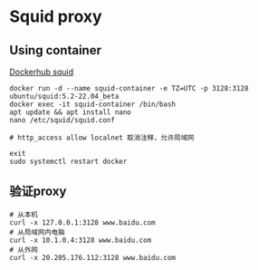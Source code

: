 # Squid proxy

## Using container
[Dockerhub squid](https://hub.docker.com/r/ubuntu/squid)

```
docker run -d --name squid-container -e TZ=UTC -p 3128:3128 ubuntu/squid:5.2-22.04_beta
docker exec -it squid-container /bin/bash
apt update && apt install nano
nano /etc/squid/squid.conf
```

```
# http_access allow localnet 取消注释，允许局域网
```
```
exit
sudo systemctl restart docker
```

## 验证proxy
```
# 从本机
curl -x 127.0.0.1:3128 www.baidu.com
# 从局域网内电脑
curl -x 10.1.0.4:3128 www.baidu.com
# 从外网
curl -x 20.205.176.112:3128 www.baidu.com
```
